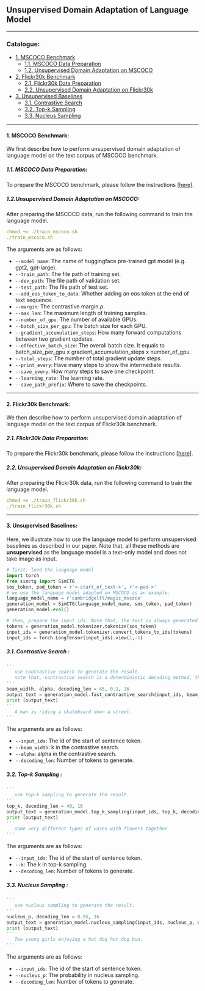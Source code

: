 ## Unsupervised Domain Adaptation of Language Model
****
### Catalogue:
* <a href='#mscoco'>1. MSCOCO Benchmark</a>
    * <a href='#mscoco_data_preparation'>1.1. MSCOCO Data Preparation</a>
    * <a href='#mscoco_training'>1.2. Unsupervised Domain Adaptation on MSCOCO</a>
* <a href='#flickr30k'>2. Flickr30k Benchmark</a>
    * <a href='#flickr30k_data_preparation'>2.1. Flickr30k Data Preparation</a>
    * <a href='#flickr30k_training'>2.2. Unsupervised Domain Adaptation on Flickr30k</a>
* <a href='#unsupervised_baselines'>3. Unsupervised Baselines</a>
    * <a href='#contrastive_search'>3.1. Contrastive Search</a>
    * <a href='#top_k_sampling'>3.2. Top-k Sampling</a>
    * <a href='#nucleus_sampling'>3.3. Nucleus Sampling</a> 

****
<span id='mscoco'/>

#### 1. MSCOCO Benchmark:

We first describe how to perform unsupervised domain adaptation of language model on the text corpus of MSCOCO benchmark.

<span id='mscoco_data_preparation'/>

##### 1.1. MSCOCO Data Preparation:

To prepare the MSCOCO benchmark, please follow the instructions [[here]](https://github.com/yxuansu/MAGIC/tree/main/image_captioning/data#1-mscoco-benchmark).

<span id='mscoco_training'/>

##### 1.2.Unsupervised Domain Adaptation on MSCOCO:
After preparing the MSCOCO data, run the following command to train the language model.
```yaml
chmod +x ./train_mscoco.sh
./train_mscoco.sh
```
The arguments are as follows:
* `--model_name`: The name of huggingface pre-trained gpt model (e.g. gpt2, gpt-large).
* `--train_path`: The file path of training set.
* `--dev_path`: The file path of validation set.
* `--test_path`: The file path of test set.
* `--add_eos_token_to_data`: Whether adding an eos token at the end of text sequence.
* `--margin`: The contrastive margin $\rho$.
* `--max_len`: The maximum length of training samples.
* `--number_of_gpu`: The number of available GPUs.
* `--batch_size_per_gpu`: The batch size for each GPU.
* `--gradient_accumulation_steps`: How many forward computations between two gradient updates.
* `--effective_batch_size`: The overall batch size. It equals to batch_size_per_gpu x gradient_accumulation_steps x number_of_gpu.
* `--total_steps`: The number of total gradient update steps.
* `--print_every`: Have many steps to show the intermediate results.
* `--save_every`: How many steps to save one checkpoint.
* `--learning_rate`: The learning rate.
* `--save_path_prefix`: Where to save the checkpoints.

****
<span id='flickr30k'/>

#### 2. Flickr30k Benchmark:

We then describe how to perform unsupervised domain adaptation of language model on the text corpus of Flickr30k benchmark.

<span id='flickr30k_data_preparation'/>

##### 2.1. Flickr30k Data Preparation:

To prepare the Flickr30k benchmark, please follow the instructions [[here]](https://github.com/yxuansu/MAGIC/tree/main/image_captioning/data#2-flickr30k-benchmark).

<span id='flickr30k_training'/>

##### 2.2. Unsupervised Domain Adaptation on Flickr30k:
After preparing the Flickr30k data, run the following command to train the language model.
```yaml
chmod +x ./train_flickr30k.sh
./train_flickr30k.sh
```

****
<span id='unsupervised_baselines'/>

#### 3. Unsupervised Baselines:

Here, we illustrate how to use the language model to perform unsupervised baselines as described in our paper. Note that, all these methods are **unsupervised** as the language model is a text-only model and does not take image as input. 

```python
# first, load the language model
import torch
from simctg import SimCTG
sos_token, pad_token = r'<-start_of_text->', r'<-pad->'
# we use the language model adapted on MSCOCO as an example.
language_model_name = r'cambridgeltl/magic_mscoco'
generation_model = SimCTG(language_model_name, sos_token, pad_token)
generation_model.eval()

# then, prepare the input ids. Note that, the text is always generated from the same start of sentence token.
tokens = generation_model.tokenizer.tokenize(sos_token)
input_ids = generation_model.tokenizer.convert_tokens_to_ids(tokens)
input_ids = torch.LongTensor(input_ids).view(1,-1)
```

<span id='contrastive_search'/>

##### 3.1. Contrastive Search :
```python
'''
   use contrastive search to generate the result.
   note that, contrastive search is a deterministic decoding method, thus the generated text is always the same.
'''
beam_width, alpha, decoding_len = 45, 0.1, 16
output_text = generation_model.fast_contrastive_search(input_ids, beam_width, alpha, decoding_len)
print (output_text)
'''
   A man is riding a skateboard down a street.
'''
```
The arguments are as follows:
* `--input_ids`: The id of the start of sentence token.
* `--beam_width`: k in the contrastive search.
* `--alpha`: alpha in the contrastive search.
* `--decoding_len`: Number of tokens to generate.

<span id='top_k_sampling'/>

##### 3.2. Top-k Sampling :
```python
'''
   use top-k sampling to generate the result.
'''
top_k, decoding_len = 40, 16
output_text = generation_model.top_k_sampling(input_ids, top_k, decoding_len)
print (output_text)
'''
   some very different types of vases with flowers together
'''
```
The arguments are as follows:
* `--input_ids`: The id of the start of sentence token.
* `--k`: The k in top-k sampling.
* `--decoding_len`: Number of tokens to generate.

<span id='nucleus_sampling'/>

##### 3.3. Nucleus Sampling :
```python
'''
   use nucleus sampling to generate the result.
'''
nucleus_p, decoding_len = 0.95, 16
output_text = generation_model.nucleus_sampling(input_ids, nucleus_p, decoding_len)
print (output_text)
'''
   Two young girls enjoying a hot dog hot dog bun.
'''
```
The arguments are as follows:
* `--input_ids`: The id of the start of sentence token.
* `--nucleus_p`: The probability in nucleus sampling.
* `--decoding_len`: Number of tokens to generate.









